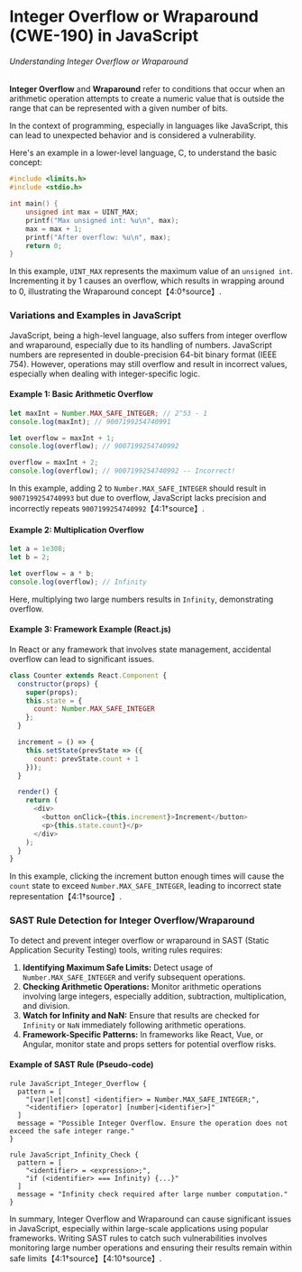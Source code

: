 # Integer Overflow or Wraparound (CWE-190) in JavaScript

###### Understanding Integer Overflow or Wraparound

**Integer Overflow** and **Wraparound** refer to conditions that occur when an arithmetic operation attempts to create a numeric value that is outside the range that can be represented with a given number of bits. 

In the context of programming, especially in languages like JavaScript, this can lead to unexpected behavior and is considered a vulnerability.

Here's an example in a lower-level language, C, to understand the basic concept:

```c
#include <limits.h>
#include <stdio.h>

int main() {
    unsigned int max = UINT_MAX;
    printf("Max unsigned int: %u\n", max);
    max = max + 1;
    printf("After overflow: %u\n", max);
    return 0;
}
```

In this example, `UINT_MAX` represents the maximum value of an `unsigned int`. Incrementing it by 1 causes an overflow, which results in wrapping around to 0, illustrating the Wraparound concept【4:0†source】.

### Variations and Examples in JavaScript

JavaScript, being a high-level language, also suffers from integer overflow and wraparound, especially due to its handling of numbers. JavaScript numbers are represented in double-precision 64-bit binary format (IEEE 754). However, operations may still overflow and result in incorrect values, especially when dealing with integer-specific logic.

#### Example 1: Basic Arithmetic Overflow

```javascript
let maxInt = Number.MAX_SAFE_INTEGER; // 2^53 - 1
console.log(maxInt); // 9007199254740991

let overflow = maxInt + 1;
console.log(overflow); // 9007199254740992

overflow = maxInt + 2;
console.log(overflow); // 9007199254740992 -- Incorrect!
```

In this example, adding 2 to `Number.MAX_SAFE_INTEGER` should result in `9007199254740993` but due to overflow, JavaScript lacks precision and incorrectly repeats `9007199254740992`【4:1†source】.

#### Example 2: Multiplication Overflow

```javascript
let a = 1e308;
let b = 2;

let overflow = a * b;
console.log(overflow); // Infinity
```

Here, multiplying two large numbers results in `Infinity`, demonstrating overflow.

#### Example 3: Framework Example (React.js)

In React or any framework that involves state management, accidental overflow can lead to significant issues.

```javascript
class Counter extends React.Component {
  constructor(props) {
    super(props);
    this.state = {
      count: Number.MAX_SAFE_INTEGER
    };
  }

  increment = () => {
    this.setState(prevState => ({
      count: prevState.count + 1
    }));
  }

  render() {
    return (
      <div>
        <button onClick={this.increment}>Increment</button>
        <p>{this.state.count}</p>
      </div>
    );
  }
}
```

In this example, clicking the increment button enough times will cause the `count` state to exceed `Number.MAX_SAFE_INTEGER`, leading to incorrect state representation【4:1†source】.

### SAST Rule Detection for Integer Overflow/Wraparound

To detect and prevent integer overflow or wraparound in SAST (Static Application Security Testing) tools, writing rules requires:

1. **Identifying Maximum Safe Limits:** Detect usage of `Number.MAX_SAFE_INTEGER` and verify subsequent operations.
2. **Checking Arithmetic Operations:** Monitor arithmetic operations involving large integers, especially addition, subtraction, multiplication, and division.
3. **Watch for Infinity and NaN:** Ensure that results are checked for `Infinity` or `NaN` immediately following arithmetic operations.
4. **Framework-Specific Patterns:** In frameworks like React, Vue, or Angular, monitor state and props setters for potential overflow risks.

#### Example of SAST Rule (Pseudo-code)

```pseudo
rule JavaScript_Integer_Overflow {
  pattern = [
    "[var|let|const] <identifier> = Number.MAX_SAFE_INTEGER;",
    "<identifier> [operator] [number|<identifier>]"
  ]
  message = "Possible Integer Overflow. Ensure the operation does not exceed the safe integer range."
}

rule JavaScript_Infinity_Check {
  pattern = [
    "<identifier> = <expression>;",
    "if (<identifier> === Infinity) {...}"
  ]
  message = "Infinity check required after large number computation."
}
```

In summary, Integer Overflow and Wraparound can cause significant issues in JavaScript, especially within large-scale applications using popular frameworks. Writing SAST rules to catch such vulnerabilities involves monitoring large number operations and ensuring their results remain within safe limits【4:1†source】【4:10†source】.